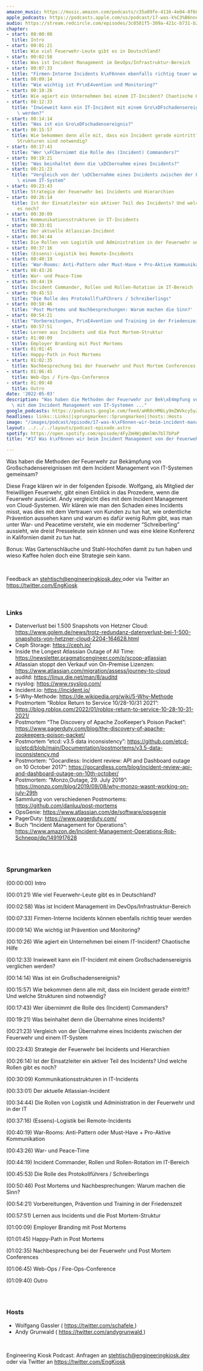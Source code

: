 ```yaml
---
amazon_music: https://music.amazon.com/podcasts/c35a09fe-4116-4e04-8f68-77d61b112e46/episodes/25643515-280a-4365-aac3-14d3364334c0/engineering-kiosk-17-was-k%C3%B6nnen-wir-beim-incident-management-von-der-feuerwehr-lernen
apple_podcasts: https://podcasts.apple.com/us/podcast/17-was-k%C3%B6nnen-wir-beim-incident-management-von-der/id1603082924?i=1000559421700
audio: https://stream.redcircle.com/episodes/3c0581f5-309a-421c-b731-b28b211564c7/stream.mp3
chapter:
- start: 00:00:00
  title: Intro
- start: 00:01:21
  title: Wie viel Feuerwehr-Leute gibt es in Deutschland?
- start: 00:02:58
  title: Was ist Incident Management im DevOps/Infrastruktur-Bereich
- start: 00:07:33
  title: "Firmen-Interne Incidents k\xF6nnen ebenfalls richtig teuer werden"
- start: 00:09:14
  title: "Wie wichtig ist Pr\xE4vention und Monitoring?"
- start: 00:10:26
  title: Wie agiert ein Unternehmen bei einem IT-Incident? Chaotische Hilfe
- start: 00:12:33
  title: "Inwieweit kann ein IT-Incident mit einem Gro\xDFschadensereignis verglichen\
    \ werden?"
- start: 00:14:14
  title: "Was ist ein Gro\xDFschadensereignis?"
- start: 00:15:57
  title: Wie bekommen denn alle mit, dass ein Incident gerade eintritt? Und welche
    Strukturen sind notwendig?
- start: 00:17:43
  title: "Wer \xFCbernimmt die Rolle des (Incident) Commanders?"
- start: 00:19:21
  title: "Was beinhaltet denn die \xDCbernahme eines Incidents?"
- start: 00:21:23
  title: "Vergleich von der \xDCbernahme eines Incidents zwischen der Feuerwehr und\
    \ einem IT-System"
- start: 00:23:43
  title: Strategie der Feuerwehr bei Incidents und Hierarchien
- start: 00:26:14
  title: Ist der Einsatzleiter ein aktiver Teil des Incidents? Und welche Rollen gibt
    es noch?
- start: 00:30:09
  title: Kommunikationsstrukturen in IT-Incidents
- start: 00:33:01
  title: Der aktuelle Atlassian-Incident
- start: 00:34:44
  title: Die Rollen von Logistik und Administration in der Feuerwehr und in der IT
- start: 00:37:16
  title: (Essens)-Logistik bei Remote-Incidents
- start: 00:40:19
  title: 'War-Rooms: Anti-Pattern oder Must-Have + Pro-Aktive Kommunikation'
- start: 00:43:26
  title: War- und Peace-Time
- start: 00:44:19
  title: Incident Commander, Rollen und Rollen-Rotation im IT-Bereich
- start: 00:45:53
  title: "Die Rolle des Protokollf\xFChrers / Schreiberlings"
- start: 00:50:46
  title: 'Post Mortems und Nachbesprechungen: Warum machen die Sinn?'
- start: 00:54:21
  title: "Vorbereitungen, Pr\xE4vention und Training in der Friedenszeit"
- start: 00:57:51
  title: Lernen aus Incidents und die Post Mortem-Struktur
- start: 01:00:09
  title: Employer Branding mit Post Mortems
- start: 01:01:45
  title: Happy-Path in Post Mortems
- start: 01:02:35
  title: Nachbesprechung bei der Feuerwehr und Post Mortem Conferences
- start: 01:06:45
  title: Web-Ops / Fire-Ops-Conference
- start: 01:09:40
  title: Outro
date: '2022-05-03'
description: "Was haben die Methoden der Feuerwehr zur Bek\xE4mpfung von Gro\xDFschadensereignissen\
  \ mit dem Incident Management von IT-Systemen ..."
google_podcasts: https://podcasts.google.com/feed/aHR0cHM6Ly9mZWVkcy5yZWRjaXJjbGUuY29tLzBlY2ZkZmQ3LWZkYTEtNGMzZC05NTE1LTQ3NjcyN2Y5ZGY1ZQ/episode/YjZlMDAyYTktZTBkNC00NzM2LTkyNzMtZDljOTAxMWQzOGRj?sa=X&ved=0CAUQkfYCahcKEwi4xMSxj4L4AhUAAAAAHQAAAAAQNQ
headlines: links::Links||sprungmarken::Sprungmarken||hosts::Hosts
image: "/images/podcast/episode/17-was-k\xF6nnen-wir-beim-incident-management-von-der-feuerwehr-lernen.jpg"
layout: ../../../layouts/podcast-episode.astro
spotify: https://open.spotify.com/episode/4FyZmHWjqNmlWn7bl7bPaP
title: "#17 Was k\xF6nnen wir beim Incident Management von der Feuerwehr lernen?"

---
```


<p>
   Was haben die Methoden der Feuerwehr zur Bekämpfung von Großschadensereignissen mit dem Incident Management von IT-Systemen gemeinsam?
  </p>
  <p>
   Diese Frage klären wir in der folgenden Episode. Wolfgang, als Mitglied der freiwilligen Feuerwehr, gibt einen Einblick in das Prozedere, wenn die Feuerwehr ausrückt. Andy vergleicht dies mit dem Incident Management von Cloud-Systemen. Wir klären wie man den Schaden eines Incidents misst, was dies mit dem Vertrauen von Kunden zu tun hat, wie ordentliche Prävention aussehen kann und warum es dafür wenig Ruhm gibt, was man unter War- und Peacetime versteht, wie ein moderner “Schreiberling” aussieht, wie dreist Presseleute sein können und was eine kleine Konferenz in Kalifornien damit zu tun hat.
  </p>
  <p>
   Bonus: Was Gartenschläuche und Stahl-Hochöfen damit zu tun haben und wieso Kaffee holen doch eine Strategie sein kann.
  </p>
  <p>
   <br/>
  </p>
  <p>
   Feedback an
   <a href="mailto:stehtisch@engineeringkiosk.dev" rel="nofollow">
    stehtisch@engineeringkiosk.dev
   </a>
   oder via Twitter an
   <a href="https://twitter.com/EngKiosk" rel="nofollow">
    https://twitter.com/EngKiosk
   </a>
  </p>
  <p>
   <br/>
  </p>
  <h3 id="links">
   Links
  </h3>
  <ul>
   <li>
    Datenverlust bei 1.500 Snapshots von Hetzner Cloud:
    <a href="https://www.golem.de/news/trotz-redundanz-datenverlust-bei-1-500-snapshots-von-hetzner-cloud-2204-164628.html" rel="nofollow">
     https://www.golem.de/news/trotz-redundanz-datenverlust-bei-1-500-snapshots-von-hetzner-cloud-2204-164628.html
    </a>
   </li>
   <li>
    Ceph Storage:
    <a href="https://ceph.io/" rel="nofollow">
     https://ceph.io/
    </a>
   </li>
   <li>
    Inside the Longest Atlassian Outage of All Time:
    <a href="https://newsletter.pragmaticengineer.com/p/scoop-atlassian" rel="nofollow">
     https://newsletter.pragmaticengineer.com/p/scoop-atlassian
    </a>
   </li>
   <li>
    Atlassian stoppt den Verkauf von On-Premise Lizenzen:
    <a href="https://www.atlassian.com/migration/assess/journey-to-cloud" rel="nofollow">
     https://www.atlassian.com/migration/assess/journey-to-cloud
    </a>
   </li>
   <li>
    auditd:
    <a href="https://linux.die.net/man/8/auditd" rel="nofollow">
     https://linux.die.net/man/8/auditd
    </a>
   </li>
   <li>
    rsyslog:
    <a href="https://www.rsyslog.com/" rel="nofollow">
     https://www.rsyslog.com/
    </a>
   </li>
   <li>
    Incident.io:
    <a href="https://incident.io/" rel="nofollow">
     https://incident.io/
    </a>
   </li>
   <li>
    5-Why-Methode:
    <a href="https://de.wikipedia.org/wiki/5-Why-Methode" rel="nofollow">
     https://de.wikipedia.org/wiki/5-Why-Methode
    </a>
   </li>
   <li>
    Postmortem “Roblox Return to Service 10/28-10/31 2021”:
    <a href="https://blog.roblox.com/2022/01/roblox-return-to-service-10-28-10-31-2021/" rel="nofollow">
     https://blog.roblox.com/2022/01/roblox-return-to-service-10-28-10-31-2021/
    </a>
   </li>
   <li>
    Postmortem “The Discovery of Apache ZooKeeper’s Poison Packet”:
    <a href="https://www.pagerduty.com/blog/the-discovery-of-apache-zookeepers-poison-packet/" rel="nofollow">
     https://www.pagerduty.com/blog/the-discovery-of-apache-zookeepers-poison-packet/
    </a>
   </li>
   <li>
    Postmortem “etcd: v3.5 data inconsistency”:
    <a href="https://github.com/etcd-io/etcd/blob/main/Documentation/postmortems/v3.5-data-inconsistency.md" rel="nofollow">
     https://github.com/etcd-io/etcd/blob/main/Documentation/postmortems/v3.5-data-inconsistency.md
    </a>
   </li>
   <li>
    Postmortem: “Gocardless: Incident review: API and Dashboard outage on 10 October 2017”:
    <a href="https://gocardless.com/blog/incident-review-api-and-dashboard-outage-on-10th-october/" rel="nofollow">
     https://gocardless.com/blog/incident-review-api-and-dashboard-outage-on-10th-october/
    </a>
   </li>
   <li>
    Postmortem: “Monzo,Outage, 29. July 2019”:
    <a href="https://monzo.com/blog/2019/09/08/why-monzo-wasnt-working-on-july-29th" rel="nofollow">
     https://monzo.com/blog/2019/09/08/why-monzo-wasnt-working-on-july-29th
    </a>
   </li>
   <li>
    Sammlung von verschiedenen Postmortems:
    <a href="https://github.com/danluu/post-mortems" rel="nofollow">
     https://github.com/danluu/post-mortems
    </a>
   </li>
   <li>
    OpsGenie:
    <a href="https://www.atlassian.com/de/software/opsgenie" rel="nofollow">
     https://www.atlassian.com/de/software/opsgenie
    </a>
   </li>
   <li>
    PagerDuty:
    <a href="https://www.pagerduty.com/" rel="nofollow">
     https://www.pagerduty.com/
    </a>
   </li>
   <li>
    Buch “Incident Management for Operations”:
    <a href="https://www.amazon.de/Incident-Management-Operations-Rob-Schnepp/dp/1491917628" rel="nofollow">
     https://www.amazon.de/Incident-Management-Operations-Rob-Schnepp/dp/1491917628
    </a>
   </li>
  </ul>
  <h3>
   <br/>
  </h3>
  <h3 id="sprungmarken">
   Sprungmarken
  </h3>
  <p>
   (00:00:00) Intro
  </p>
  <p>
   (00:01:21) Wie viel Feuerwehr-Leute gibt es in Deutschland?
  </p>
  <p>
   (00:02:58) Was ist Incident Management im DevOps/Infrastruktur-Bereich
  </p>
  <p>
   (00:07:33) Firmen-Interne Incidents können ebenfalls richtig teuer werden
  </p>
  <p>
   (00:09:14) Wie wichtig ist Prävention und Monitoring?
  </p>
  <p>
   (00:10:26) Wie agiert ein Unternehmen bei einem IT-Incident? Chaotische Hilfe
  </p>
  <p>
   (00:12:33) Inwieweit kann ein IT-Incident mit einem Großschadensereignis verglichen werden?
  </p>
  <p>
   (00:14:14) Was ist ein Großschadensereignis?
  </p>
  <p>
   (00:15:57) Wie bekommen denn alle mit, dass ein Incident gerade eintritt? Und welche Strukturen sind notwendig?
  </p>
  <p>
   (00:17:43) Wer übernimmt die Rolle des (Incident) Commanders?
  </p>
  <p>
   (00:19:21) Was beinhaltet denn die Übernahme eines Incidents?
  </p>
  <p>
   (00:21:23) Vergleich von der Übernahme eines Incidents zwischen der Feuerwehr und einem IT-System
  </p>
  <p>
   (00:23:43) Strategie der Feuerwehr bei Incidents und Hierarchien
  </p>
  <p>
   (00:26:14) Ist der Einsatzleiter ein aktiver Teil des Incidents? Und welche Rollen gibt es noch?
  </p>
  <p>
   (00:30:09) Kommunikationsstrukturen in IT-Incidents
  </p>
  <p>
   (00:33:01) Der aktuelle Atlassian-Incident
  </p>
  <p>
   (00:34:44) Die Rollen von Logistik und Administration in der Feuerwehr und in der IT
  </p>
  <p>
   (00:37:16) (Essens)-Logistik bei Remote-Incidents
  </p>
  <p>
   (00:40:19) War-Rooms: Anti-Pattern oder Must-Have + Pro-Aktive Kommunikation
  </p>
  <p>
   (00:43:26) War- und Peace-Time
  </p>
  <p>
   (00:44:19) Incident Commander, Rollen und Rollen-Rotation im IT-Bereich
  </p>
  <p>
   (00:45:53) Die Rolle des Protokollführers / Schreiberlings
  </p>
  <p>
   (00:50:46) Post Mortems und Nachbesprechungen: Warum machen die Sinn?
  </p>
  <p>
   (00:54:21) Vorbereitungen, Prävention und Training in der Friedenszeit
  </p>
  <p>
   (00:57:51) Lernen aus Incidents und die Post Mortem-Struktur
  </p>
  <p>
   (01:00:09) Employer Branding mit Post Mortems
  </p>
  <p>
   (01:01:45) Happy-Path in Post Mortems
  </p>
  <p>
   (01:02:35) Nachbesprechung bei der Feuerwehr und Post Mortem Conferences
  </p>
  <p>
   (01:06:45) Web-Ops / Fire-Ops-Conference
  </p>
  <p>
   (01:09:40) Outro
  </p>
  <h3>
   <br/>
  </h3>
  <h3 id="hosts">
   Hosts
  </h3>
  <ul>
   <li>
    Wolfgang Gassler (
    <a href="https://twitter.com/schafele" rel="nofollow">
     https://twitter.com/schafele
    </a>
    )
   </li>
   <li>
    Andy Grunwald (
    <a href="https://twitter.com/andygrunwald" rel="nofollow">
     https://twitter.com/andygrunwald
    </a>
    )
   </li>
  </ul>
  <p>
   <br/>
  </p>
  <p>
   Engineering Kiosk Podcast: Anfragen an
   <a href="mailto:stehtisch@engineeringkiosk.dev" rel="nofollow">
    stehtisch@engineeringkiosk.dev
   </a>
   oder via Twitter an
   <a href="https://twitter.com/EngKiosk" rel="nofollow">
    https://twitter.com/EngKiosk
   </a>
  </p>